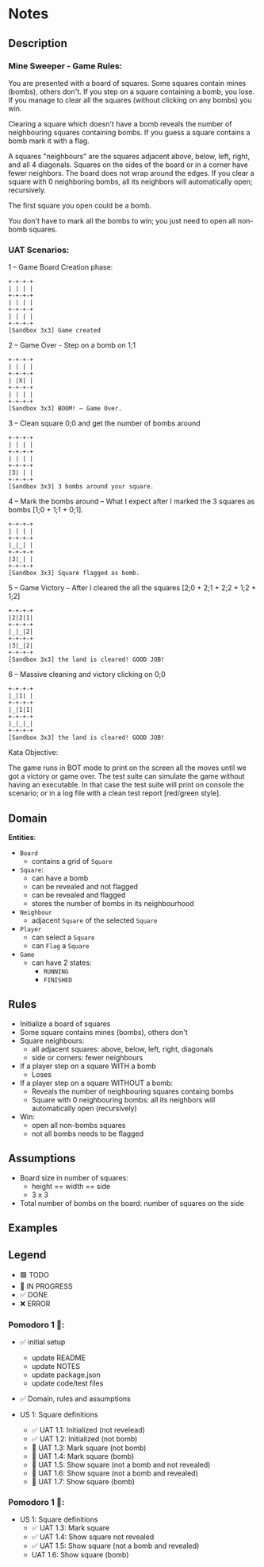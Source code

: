# Notes

## Description

### Mine Sweeper - Game Rules:

You are presented with a board of squares. Some squares contain mines (bombs), others don't. If you step on a square containing a bomb, you lose. If you manage to clear all the squares (without clicking on any bombs) you win.

Clearing a square which doesn't have a bomb reveals the number of neighbouring squares containing bombs. If you guess a square contains a bomb mark it with a flag.

A squares "neighbours" are the squares adjacent above, below, left, right, and all 4 diagonals. Squares on the sides of the board or in a corner have fewer neighbors. The board does not wrap around the edges. If you clear a square with 0 neighboring bombs, all its neighbors will automatically open; recursively.

The first square you open could be a bomb.

You don't have to mark all the bombs to win; you just need to open all non-bomb squares.

### UAT Scenarios:

1 – Game Board Creation phase:

```
+-+-+-+
| | | |
+-+-+-+
| | | |
+-+-+-+
| | | |
+-+-+-+
[Sandbox 3x3] Game created
```

2 – Game Over - Step on a bomb on 1;1

```
+-+-+-+
| | | |
+-+-+-+
| |X| |
+-+-+-+
| | | |
+-+-+-+
[Sandbox 3x3] BOOM! – Game Over.
```

3 – Clean square 0;0 and get the number of bombs around

```
+-+-+-+
| | | |
+-+-+-+
| | | |
+-+-+-+
|3| | |
+-+-+-+
[Sandbox 3x3] 3 bombs around your square.
```

4 – Mark the bombs around – What I expect after I marked the 3 squares as bombs [1;0 + 1;1 + 0;1].

```
+-+-+-+
| | | |
+-+-+-+
|_|_| |
+-+-+-+
|3|_| |
+-+-+-+
[Sandbox 3x3] Square flagged as bomb.
```

5 – Game Victory – After I cleared the all the squares [2;0 + 2;1 + 2;2 + 1;2 + 1;2]

```
+-+-+-+
|2|2|1|
+-+-+-+
|_|_|2|
+-+-+-+
|3|_|2|
+-+-+-+
[Sandbox 3x3] the land is cleared! GOOD JOB!
```

6 – Massive cleaning and victory clicking on 0;0

```
+-+-+-+
|_|1| |
+-+-+-+
|_|1|1|
+-+-+-+
|_|_|_|
+-+-+-+
[Sandbox 3x3] the land is cleared! GOOD JOB!
```

Kata Objective:

The game runs in BOT mode to print on the screen all the moves until we got a victory or game over. The test suite can simulate the game without having an executable. In that case the test suite will print on console the scenario; or in a log file with a clean test report [red/green style].

## Domain

**Entities**:

- `Board`
  - contains a grid of `Square`
- `Square`:
  - can have a bomb
  - can be revealed and not flagged
  - can be revealed and flagged
  - stores the number of bombs in its neighbourhood
- `Neighbour`
  - adjacent `Square` of the selected `Square`
- `Player`
  - can select a `Square`
  - can `Flag` a `Square`
- `Game`
  - can have 2 states:
    - `RUNNING`
    - `FINISHED`

## Rules

- Initialize a board of squares
- Some square contains mines (bombs), others don't
- Square neighbours:
  - all adjacent squares: above, below, left, right, diagonals
  - side or corners: fewer neighbours
- If a player step on a square WITH a bomb
  - Loses
- If a player step on a square WITHOUT a bomb:
  - Reveals the number of neighbouring squares containg bombs
  - Square with 0 neighbouring bombs: all its neighbors will automatically open (recursively)
- Win:
  - open all non-bombs squares
  - not all bombs needs to be flagged

## Assumptions

- Board size in number of squares:
  - height == width == side
  - 3 x 3
- Total number of bombs on the board: number of squares on the side

## Examples

## Legend

- 🟩 TODO
- 🚧 IN PROGRESS
- ✅ DONE
- ❌ ERROR

### Pomodoro 1 🍅:

- ✅ initial setup

  - update README
  - update NOTES
  - update package.json
  - update code/test files

- ✅ Domain, rules and assumptions

- US 1: Square definitions
  - ✅ UAT 1.1: Initialized (not revelead)
  - ✅ UAT 1.2: Initialized (not bomb)
  - 🚧 UAT 1.3: Mark square (not bomb)
  - 🚧 UAT 1.4: Mark square (bomb)
  - 🚧 UAT 1.5: Show square (not a bomb and not revealed)
  - 🚧 UAT 1.6: Show square (not a bomb and revealed)
  - 🚧 UAT 1.7: Show square (bomb)

### Pomodoro 1 🍅:

- US 1: Square definitions
  - ✅ UAT 1.3: Mark square
  - ✅ UAT 1.4: Show square not revealed
  - ✅ UAT 1.5: Show square (not a bomb and revealed)
  - UAT 1.6: Show square (bomb)
